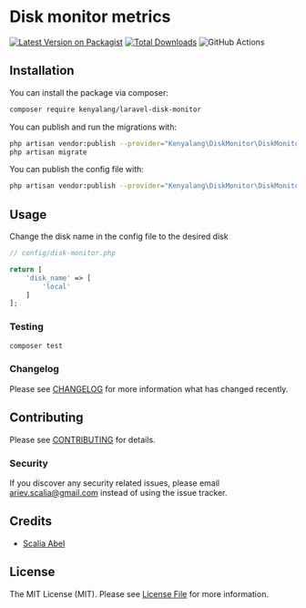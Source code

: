 # Disk monitor metrics

[![Latest Version on Packagist](https://img.shields.io/packagist/v/kenyalang/laravel-disk-monitor.svg?style=flat-square)](https://packagist.org/packages/kenyalang/laravel-disk-monitor)
[![Total Downloads](https://img.shields.io/packagist/dt/kenyalang/laravel-disk-monitor.svg?style=flat-square)](https://packagist.org/packages/kenyalang/laravel-disk-monitor)
![GitHub Actions](https://github.com/kenyalang/laravel-disk-monitor/actions/workflows/main.yml/badge.svg)

## Installation

You can install the package via composer:

```bash
composer require kenyalang/laravel-disk-monitor
```

You can publish and run the migrations with:

```bash
php artisan vendor:publish --provider="Kenyalang\DiskMonitor\DiskMonitorServiceProvider" --tag="disk-monitor-migrations"
php artisan migrate
```

You can publish the config file with:
```bash
php artisan vendor:publish --provider="Kenyalang\DiskMonitor\DiskMonitorServiceProvider" --tag="disk-monitor-config"
```

## Usage

Change the disk name in the config file to the desired disk

```php
// config/disk-monitor.php

return [
    'disk_name' => [
        'local'
    ]
];
```

### Testing

```bash
composer test
```

### Changelog

Please see [CHANGELOG](CHANGELOG.md) for more information what has changed recently.

## Contributing

Please see [CONTRIBUTING](CONTRIBUTING.md) for details.

### Security

If you discover any security related issues, please email ariev.scalia@gmail.com instead of using the issue tracker.

## Credits

-   [Scalia Abel](https://github.com/kenyalang)

## License

The MIT License (MIT). Please see [License File](LICENSE.md) for more information.